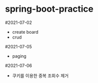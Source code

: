 # spring-boot-practice



#2021-07-02
- create board
- crud

#2021-07-05
- paging

#2021-07-06
- 쿠키를 이용한 중복 조회수 제거
